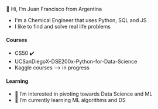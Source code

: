 👋 Hi, I’m Juan Francisco from Argentina
- I'm a Chemical Engineer that uses Python, SQL and JS
- I like to find and solve real life problems

#### Courses
- CS50 ✔️
- UCSanDiegoX-DSE200x-Python-for-Data-Science
- Kaggle courses --> in progress

#### Learning
- 👀 I’m interested in pivoting towards Data Science and ML
- 🌱 I’m currently learning ML algorithms and DS 

